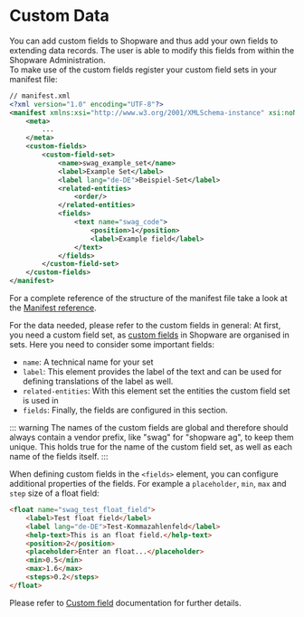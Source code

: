# Custom Data

You can add custom fields to Shopware and thus add your own fields to extending data records. The user is able to modify this fields from within the Shopware Administration.  
To make use of the custom fields register your custom field sets in your manifest file:

```xml
// manifest.xml
<?xml version="1.0" encoding="UTF-8"?>
<manifest xmlns:xsi="http://www.w3.org/2001/XMLSchema-instance" xsi:noNamespaceSchemaLocation="https://raw.githubusercontent.com/shopware/platform/master/src/Core/Framework/App/Manifest/Schema/manifest-1.0.xsd">
    <meta>
        ...
    </meta>
    <custom-fields>
        <custom-field-set>
            <name>swag_example_set</name>
            <label>Example Set</label>
            <label lang="de-DE">Beispiel-Set</label>
            <related-entities>
                <order/>
            </related-entities>
            <fields>
                <text name="swag_code">
                    <position>1</position>
                    <label>Example field</label>
                </text>
            </fields>
        </custom-field-set>
    </custom-fields>
</manifest>
```

For a complete reference of the structure of the manifest file take a look at the [Manifest reference](../../../resources/references/app-reference/manifest-reference).

For the data needed, please refer to the custom fields in general: At first, you need a custom field set, as [custom fields](../plugins/framework/custom-field/) in Shopware are organised in sets. Here you need to consider some important fields:

* `name`: A technical name for your set
* `label`: This element provides the label of the text and can be used for defining translations of the label as well. 
* `related-entities`: With this element set the entities the custom field set is used in
* `fields`: Finally, the fields are configured in this section.

::: warning
The names of the custom fields are global and therefore should always contain a vendor prefix, like "swag" for "shopware ag", to keep them unique. This holds true for the name of the custom field set, as well as each name of the fields itself.
:::

When defining custom fields in the `<fields>` element, you can configure additional properties of the fields. For example a `placeholder`, `min`, `max` and `step` size of a float field:

```html
<float name="swag_test_float_field">
    <label>Test float field</label>
    <label lang="de-DE">Test-Kommazahlenfeld</label>
    <help-text>This is an float field.</help-text>
    <position>2</position>
    <placeholder>Enter an float...</placeholder>
    <min>0.5</min>
    <max>1.6</max>
    <steps>0.2</steps>
</float>
```

Please refer to [Custom field](../plugins/framework/custom-field/) documentation for further details.

<PageRef page="../plugins/framework/custom-field/" />
